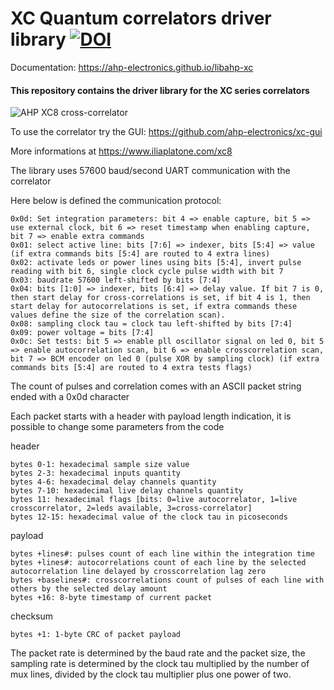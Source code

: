 # XC Quantum correlators driver library [![DOI](https://zenodo.org/badge/295015500.svg)](https://zenodo.org/badge/latestdoi/295015500)

Documentation: https://ahp-electronics.github.io/libahp-xc

#### This repository contains the driver library for the XC series correlators

![AHP XC8 cross-correlator](https://iliaplatone.com/Pictures/XC8_small.png "XC8")

To use the correlator try the GUI: https://github.com/ahp-electronics/xc-gui

More informations at https://www.iliaplatone.com/xc8

The library uses 57600 baud/second UART communication with the correlator

Here below is defined the communication protocol:

    0x0d: Set integration parameters: bit 4 => enable capture, bit 5 => use external clock, bit 6 => reset timestamp when enabling capture, bit 7 => enable extra commands
    0x01: select active line: bits [7:6] => indexer, bits [5:4] => value (if extra commands bits [5:4] are routed to 4 extra lines)
    0x02: activate leds or power lines using bits [5:4], invert pulse reading with bit 6, single clock cycle pulse width with bit 7
    0x03: baudrate 57600 left-shifted by bits [7:4]
    0x04: bits [1:0] => indexer, bits [6:4] => delay value. If bit 7 is 0, then start delay for cross-correlations is set, if bit 4 is 1, then start delay for autocorrelations is set, if extra commands these values define the size of the correlation scan).
    0x08: sampling clock tau = clock tau left-shifted by bits [7:4]
    0x09: power voltage = bits [7:4]
    0x0c: Set tests: bit 5 => enable pll oscillator signal on led 0, bit 5 => enable autocorrelation scan, bit 6 => enable crosscorrelation scan, bit 7 => BCM encoder on led 0 (pulse XOR by sampling clock) (if extra commands bits [5:4] are routed to 4 extra tests flags)

The count of pulses and correlation comes with an ASCII packet string ended with a 0x0d character

Each packet starts with a header with payload length indication, it is possible to change some parameters from the code

header

    bytes 0-1: hexadecimal sample size value
    bytes 2-3: hexadecimal inputs quantity
    bytes 4-6: hexadecimal delay channels quantity
    bytes 7-10: hexadecimal live delay channels quantity
    bytes 11: hexadecimal flags [bits: 0=live autocorrelator, 1=live crosscorrelator, 2=leds available, 3=cross-correlator]
    bytes 12-15: hexadecimal value of the clock tau in picoseconds

payload

    bytes +lines#: pulses count of each line within the integration time
    bytes +lines#: autocorrelations count of each line by the selected autocorrelation line delayed by crosscorrelation lag zero
    bytes +baselines#: crosscorrelations count of pulses of each line with others by the selected delay amount
    bytes +16: 8-byte timestamp of current packet

checksum

    bytes +1: 1-byte CRC of packet payload

The packet rate is determined by the baud rate and the packet size, the sampling rate is determined by the clock tau multiplied by the number of mux lines, divided by the clock tau multiplier plus one power of two.
